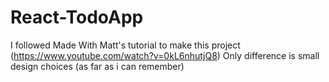 # React-TodoApp
I followed Made With Matt's tutorial to make this project (https://www.youtube.com/watch?v=0kL6nhutjQ8)
Only difference is small design choices (as far as i can remember)
